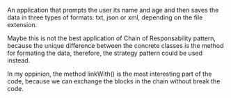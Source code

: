 An application that prompts the user its name and age and then saves the data in three types of formats: txt, json or xml, depending on the file extension.

Maybe this is not the best application of Chain of Responsability pattern, because the unique difference between the concrete classes is the method for formating the data, therefore, the strategy pattern could be used instead.

In my oppinion, the method linkWith() is the most interesting part of the code, because we can exchange the blocks in the chain without break the code.